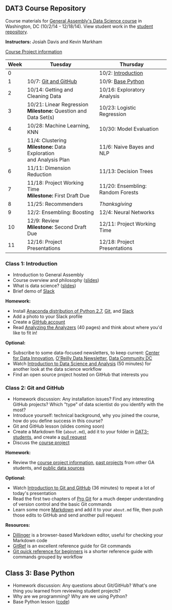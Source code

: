 ## DAT3 Course Repository

Course materials for [General Assembly's Data Science course](https://generalassemb.ly/education/data-science/washington-dc/) in Washington, DC (10/2/14 - 12/18/14). View student work in the [student repository](https://github.com/justmarkham/DAT3-students).

**Instructors:** Josiah Davis and Kevin Markham

[Course Project information](project.md)

Week | Tuesday | Thursday
--- | --- | ---
0 | | 10/2: [Introduction](#class-1-introduction)
1 | 10/7: [Git and GitHub](#class-2-git-and-github) | 10/9: [Base Python](#class-3-base-python)
2 | 10/14: Getting and Cleaning Data | 10/16: Exploratory Analysis
3 | 10/21: Linear Regression<br>**Milestone:** Question and Data Set(s) | 10/23: Logistic Regression
4 | 10/28: Machine Learning, KNN | 10/30: Model Evaluation
5 | 11/4: Clustering<br>**Milestone:** Data Exploration<br>and Analysis Plan | 11/6: Naive Bayes and NLP
6 | 11/11: Dimension Reduction | 11/13: Decision Trees
7 | 11/18: Project Working Time<br>**Milestone:** First Draft Due | 11/20: Ensembling: Random Forests
8 | 11/25: Recommenders | *Thanksgiving*
9 | 12/2: Ensembling: Boosting | 12/4: Neural Networks
10 | 12/9: Review<br>**Milestone:** Second Draft Due | 12/11: Project Working Time
11 | 12/16: Project Presentations | 12/18: Project Presentations


### Class 1: Introduction

* Introduction to General Assembly
* Course overview and philosophy ([slides](slides/01_course_overview.pdf))
* What is data science? ([slides](slides/01_intro_to_data_science.pdf))
* Brief demo of [Slack](https://slack.com/)

**Homework:**

* Install [Anaconda distribution of Python 2.7](http://continuum.io/downloads), [Git](http://git-scm.com/book/en/Getting-Started-Installing-Git), and [Slack](https://slack.com/)
* Add a photo to your Slack profile
* Create a [GitHub account](https://github.com/)
* Read [Analyzing the Analyzers](http://cdn.oreillystatic.com/oreilly/radarreport/0636920029014/Analyzing_the_Analyzers.pdf) (40 pages) and think about where you'd like to fit in!

**Optional:**

* Subscribe to some data-focused newsletters, to keep current: [Center for Data Innovation](http://www.datainnovation.org/), [O'Reilly Data Newsletter](http://www.oreilly.com/data/index.html), [Data Community DC](http://datacommunitydc.org/blog/newsletter/)
* Watch [Introduction to Data Science and Analysis](https://generalassemb.ly/online/videos/introduction-to-data-science-and-analysis) (50 minutes) for another look at the data science workflow
* Find an open source project hosted on GitHub that interests you


### Class 2: Git and GitHub

* Homework discussion: Any installation issues? Find any interesting GitHub projects? Which "type" of data scientist do you identify with the most?
* Introduce yourself: technical background, why you joined the course, how do you define success in this course?
* Git and GitHub lesson (slides coming soon)
* Create a Markdown file (`about.md`), add it to your folder in [DAT3-students](https://github.com/justmarkham/DAT3-students), and create a [pull request](https://help.github.com/articles/using-pull-requests)
* Discuss the [course project](project.md)

**Homework:**

* Review the [course project information](project.md), [past projects](project_examples.md) from other GA students, and [public data sources](public_data.md)

**Optional:**

* Watch [Introduction to Git and GitHub](https://www.youtube.com/playlist?list=PL5-da3qGB5IBLMp7LtN8Nc3Efd4hJq0kD) (36 minutes) to repeat a lot of today's presentation
* Read the first two chapters of [Pro Git](http://git-scm.com/book) for a much deeper understanding of version control and the basic Git commands
* Learn some more [Markdown](https://github.com/adam-p/markdown-here/wiki/Markdown-Cheatsheet) and add it to your `about.md` file, then push those edits to GitHub and send another pull request

**Resources:**

* [Dillinger](http://dillinger.io/) is a browser-based Markdown editor, useful for checking your Markdown code
* [GitRef](http://gitref.org/) is an excellent reference guide for Git commands
* [Git quick reference for beginners](http://www.dataschool.io/git-quick-reference-for-beginners/) is a shorter reference guide with commands grouped by workflow


## Class 3: Base Python

* Homework discussion: Any questions about Git/GitHub? What's one thing you learned from reviewing student projects?
* Why are we programming? Why are we using Python?
* Base Python lesson ([code](code/03_base_python_class.py))
